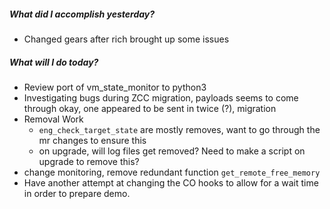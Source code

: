 ##### What did I accomplish yesterday?
- Changed gears after rich brought up some issues
##### What will I do today?
- Review port of vm_state_monitor to python3
- Investigating bugs during ZCC migration, payloads seems to come through okay, one appeared to be sent in twice (?), migration 
- Removal Work
	- `eng_check_target_state` are mostly removes, want to go through the mr changes to ensure this
	- on upgrade, will log files get removed? Need to make a script on upgrade to remove this?
- change monitoring, remove redundant function `get_remote_free_memory`
- Have another attempt at changing the CO hooks to allow for a wait time in order to prepare demo.

